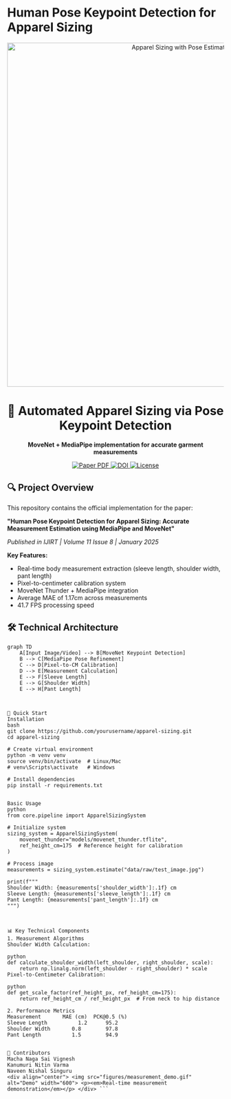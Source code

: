 # Human Pose Keypoint Detection for Apparel Sizing

<div align="center">
  <img src="figures/header.png" alt="Apparel Sizing with Pose Estimation" width="800">
  
  <h1>👕 Automated Apparel Sizing via Pose Keypoint Detection</h1>
  
  <p>
    <strong>MoveNet + MediaPipe implementation for accurate garment measurements</strong>
  </p>

  <p>
    <a href="paper/IJIRT172021_PAPER.pdf" target="_blank">
      <img alt="Paper PDF" src="https://img.shields.io/badge/Paper-PDF-blue">
    </a>
    <a href="https://doi.org/your-doi-here" target="_blank">
      <img alt="DOI" src="https://img.shields.io/badge/DOI-10.xxxx%2Fyyyyy-blue">
    </a>
    <a href="LICENSE">
      <img alt="License" src="https://img.shields.io/badge/License-MIT-green.svg">
    </a>
  </p>
</div>

## 🔍 Project Overview

This repository contains the official implementation for the paper:

**"Human Pose Keypoint Detection for Apparel Sizing: Accurate Measurement Estimation using MediaPipe and MoveNet"**

*Published in IJIRT | Volume 11 Issue 8 | January 2025*

**Key Features:**
- Real-time body measurement extraction (sleeve length, shoulder width, pant length)
- Pixel-to-centimeter calibration system
- MoveNet Thunder + MediaPipe integration
- Average MAE of 1.17cm across measurements
- 41.7 FPS processing speed

## 🛠️ Technical Architecture

```mermaid
graph TD
    A[Input Image/Video] --> B[MoveNet Keypoint Detection]
    B --> C[MediaPipe Pose Refinement]
    C --> D[Pixel-to-CM Calibration]
    D --> E[Measurement Calculation]
    E --> F[Sleeve Length]
    E --> G[Shoulder Width]
    E --> H[Pant Length]



🚀 Quick Start
Installation
bash
git clone https://github.com/yourusername/apparel-sizing.git
cd apparel-sizing

# Create virtual environment
python -m venv venv
source venv/bin/activate  # Linux/Mac
# venv\Scripts\activate   # Windows

# Install dependencies
pip install -r requirements.txt


Basic Usage
python
from core.pipeline import ApparelSizingSystem

# Initialize system
sizing_system = ApparelSizingSystem(
    movenet_thunder="models/movenet_thunder.tflite",
    ref_height_cm=175  # Reference height for calibration
)

# Process image
measurements = sizing_system.estimate("data/raw/test_image.jpg")

print(f"""
Shoulder Width: {measurements['shoulder_width']:.1f} cm
Sleeve Length: {measurements['sleeve_length']:.1f} cm  
Pant Length: {measurements['pant_length']:.1f} cm
""")



📊 Key Technical Components
1. Measurement Algorithms
Shoulder Width Calculation:

python
def calculate_shoulder_width(left_shoulder, right_shoulder, scale):
    return np.linalg.norm(left_shoulder - right_shoulder) * scale
Pixel-to-Centimeter Calibration:

python
def get_scale_factor(ref_height_px, ref_height_cm=175):
    return ref_height_cm / ref_height_px  # From neck to hip distance

2. Performance Metrics
Measurement	      MAE (cm)	PCK@0.5 (%)
Sleeve Length	       1.2	    95.2
Shoulder Width	     0.8	    97.8
Pant Length	         1.5	    94.9


🤝 Contributors
Macha Naga Sai Vignesh
Kanumuri Nitin Varma
Naveen Nishal Singuru
<div align="center"> <img src="figures/measurement_demo.gif" alt="Demo" width="600"> <p><em>Real-time measurement demonstration</em></p> </div> ```
